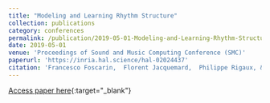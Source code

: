 ```yaml
---
title: "Modeling and Learning Rhythm Structure"
collection: publications
category: conferences
permalink: /publication/2019-05-01-Modeling-and-Learning-Rhythm-Structure
date: 2019-05-01
venue: 'Proceedings of Sound and Music Computing Conference (SMC)'
paperurl: 'https://inria.hal.science/hal-02024437'
citation: 'Francesco Foscarin,  Florent Jacquemard,  Philippe Rigaux, &quot;Modeling and Learning Rhythm Structure.&quot; In the proceedings of Sound and Music Computing Conference (SMC), 2019.'
---
```

[Access paper here](https://inria.hal.science/hal-02024437){:target="_blank"}
